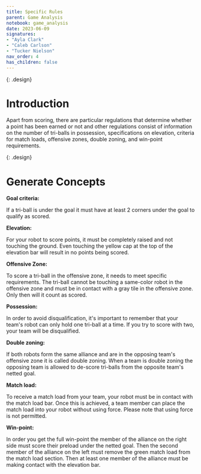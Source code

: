 ```yaml
---
title: Specific Rules
parent: Game Analysis
notebook: game_analysis
date: 2023-06-09
signatures:
- "Ayla Clark"
- "Caleb Carlson"
- "Tucker Nielson"
nav_order: 4
has_children: false
---
```


{: .design}
# Introduction

Apart from scoring, there are particular regulations that determine whether a point has been earned or not and other regulations consist of information on the number of tri-balls in possession, specifications on elevation, criteria for match loads, offensive zones, double zoning, and win-point requirements.

{: .design}
# Generate Concepts

**Goal criteria:**

If a tri-ball is under the goal it must have at least 2 corners under the goal to qualify as scored.

**Elevation:**

For your robot to score points, it must be completely raised and not touching the ground. Even touching the yellow cap at the top of the elevation bar will result in no points being scored.

**Offensive Zone:**

To score a tri-ball in the offensive zone, it needs to meet specific requirements. The tri-ball cannot be touching a same-color robot in the offensive zone and must be in contact with a gray tile in the offensive zone. Only then will it count as scored.

**Possession:**

In order to avoid disqualification, it's important to remember that your team's robot can only hold one tri-ball at a time. If you try to score with two, your team will be disqualified.

**Double zoning:**

If both robots form the same alliance and are in the opposing team's offensive zone it is called double zoning.  When a team is double zoning the opposing team is allowed to de-score tri-balls from the opposite team's netted goal.

**Match load:**

To receive a match load from your team, your robot must be in contact with the match load bar. Once this is achieved, a team member can place the match load into your robot without using force. Please note that using force is not permitted.

**Win-point:**

In order you get the full win-point the member of the alliance on the right side must score their preload under the netted goal. Then the second member of the alliance on the left must remove the green match load from the match load section. Then at least one member of the alliance must be making contact with the elevation bar. 